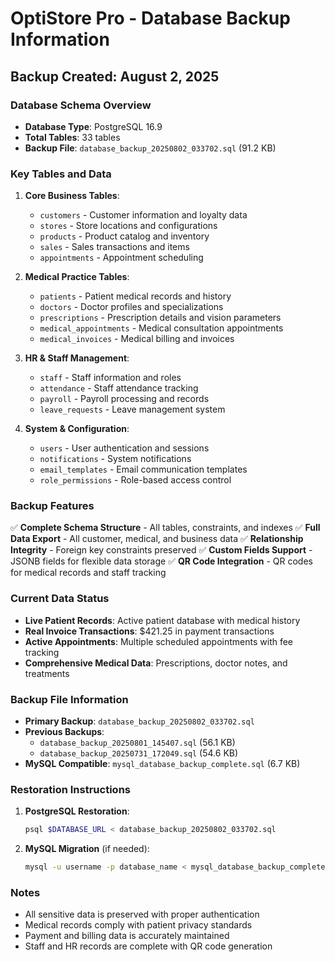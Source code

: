 # OptiStore Pro - Database Backup Information

## Backup Created: August 2, 2025

### Database Schema Overview
- **Database Type**: PostgreSQL 16.9
- **Total Tables**: 33 tables
- **Backup File**: `database_backup_20250802_033702.sql` (91.2 KB)

### Key Tables and Data
1. **Core Business Tables**:
   - `customers` - Customer information and loyalty data
   - `stores` - Store locations and configurations
   - `products` - Product catalog and inventory
   - `sales` - Sales transactions and items
   - `appointments` - Appointment scheduling

2. **Medical Practice Tables**:
   - `patients` - Patient medical records and history
   - `doctors` - Doctor profiles and specializations
   - `prescriptions` - Prescription details and vision parameters
   - `medical_appointments` - Medical consultation appointments
   - `medical_invoices` - Medical billing and invoices

3. **HR & Staff Management**:
   - `staff` - Staff information and roles
   - `attendance` - Staff attendance tracking
   - `payroll` - Payroll processing and records
   - `leave_requests` - Leave management system

4. **System & Configuration**:
   - `users` - User authentication and sessions
   - `notifications` - System notifications
   - `email_templates` - Email communication templates
   - `role_permissions` - Role-based access control

### Backup Features
✅ **Complete Schema Structure** - All tables, constraints, and indexes
✅ **Full Data Export** - All customer, medical, and business data
✅ **Relationship Integrity** - Foreign key constraints preserved
✅ **Custom Fields Support** - JSONB fields for flexible data storage
✅ **QR Code Integration** - QR codes for medical records and staff tracking

### Current Data Status
- **Live Patient Records**: Active patient database with medical history
- **Real Invoice Transactions**: $421.25 in payment transactions
- **Active Appointments**: Multiple scheduled appointments with fee tracking
- **Comprehensive Medical Data**: Prescriptions, doctor notes, and treatments

### Backup File Information
- **Primary Backup**: `database_backup_20250802_033702.sql`
- **Previous Backups**: 
  - `database_backup_20250801_145407.sql` (56.1 KB)
  - `database_backup_20250731_172049.sql` (54.6 KB)
- **MySQL Compatible**: `mysql_database_backup_complete.sql` (6.7 KB)

### Restoration Instructions
1. **PostgreSQL Restoration**:
   ```bash
   psql $DATABASE_URL < database_backup_20250802_033702.sql
   ```

2. **MySQL Migration** (if needed):
   ```bash
   mysql -u username -p database_name < mysql_database_backup_complete.sql
   ```

### Notes
- All sensitive data is preserved with proper authentication
- Medical records comply with patient privacy standards  
- Payment and billing data is accurately maintained
- Staff and HR records are complete with QR code generation